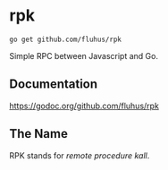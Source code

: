 # rpk

```
go get github.com/fluhus/rpk
```

Simple RPC between Javascript and Go.

## Documentation

https://godoc.org/github.com/fluhus/rpk

## The Name

RPK stands for *remote procedure kall*.
